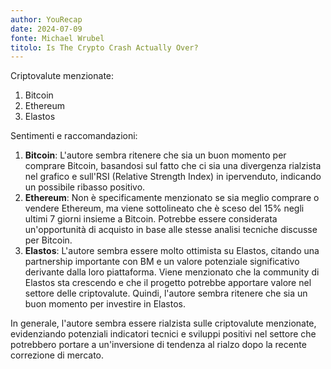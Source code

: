 ```yaml
---
author: YouRecap
date: 2024-07-09
fonte: Michael Wrubel
titolo: Is The Crypto Crash Actually Over?
---
```


Criptovalute menzionate:
1. Bitcoin
2. Ethereum
3. Elastos

Sentimenti e raccomandazioni:
1. **Bitcoin**: L'autore sembra ritenere che sia un buon momento per comprare Bitcoin, basandosi sul fatto che ci sia una divergenza rialzista nel grafico e sull'RSI (Relative Strength Index) in ipervenduto, indicando un possibile ribasso positivo.
2. **Ethereum**: Non è specificamente menzionato se sia meglio comprare o vendere Ethereum, ma viene sottolineato che è sceso del 15% negli ultimi 7 giorni insieme a Bitcoin. Potrebbe essere considerata un'opportunità di acquisto in base alle stesse analisi tecniche discusse per Bitcoin.
3. **Elastos**: L'autore sembra essere molto ottimista su Elastos, citando una partnership importante con BM e un valore potenziale significativo derivante dalla loro piattaforma. Viene menzionato che la community di Elastos sta crescendo e che il progetto potrebbe apportare valore nel settore delle criptovalute. Quindi, l'autore sembra ritenere che sia un buon momento per investire in Elastos.

In generale, l'autore sembra essere rialzista sulle criptovalute menzionate, evidenziando potenziali indicatori tecnici e sviluppi positivi nel settore che potrebbero portare a un'inversione di tendenza al rialzo dopo la recente correzione di mercato.
